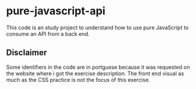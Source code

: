 # pure-javascript-api
This code is an study project to understand how to use pure JavaScript to consume an API from a back end.

## Disclaimer
Some identifiers in the code are in portguese because it was requested on the website where i got the exercise description. 
The front end visual as much as the CSS practice is not the focus of this exercise.
